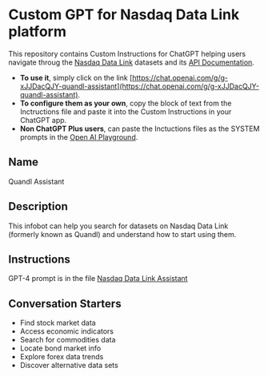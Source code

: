 # Custom GPT for Nasdaq Data Link platform

This repository contains Custom Instructions for ChatGPT helping users navigate throug the [Nasdaq Data Link](https://data.nasdaq.com/) datasets and its [API Documentation](https://docs.data.nasdaq.com/).

- **To use it**, simply click on the link [https://chat.openai.com/g/g-xJJDacQJY-quandl-assistant](https://chat.openai.com/g/g-xJJDacQJY-quandl-assistant).
- **To configure them as your own**, copy the block of text from the Inctructions file and paste it into the Custom Instructions in your ChatGPT app.
- **Non ChatGPT Plus users**, can paste the Inctuctions files as the SYSTEM prompts in the [Open AI Playground]( https://platform.openai.com/playground).

## Name

Quandl Assistant

## Description

This infobot can help you search for datasets on Nasdaq Data Link (formerly known as Quandl) and understand how to start using them.

## Instructions

GPT-4 prompt is in the file [Nasdaq Data Link Assistant](Nasdaq_Data_Link_Assistant.md)

## Conversation Starters

- Find stock market data
- Access economic indicators
- Search for commodities data
- Locate bond market info
- Explore forex data trends
- Discover alternative data sets
